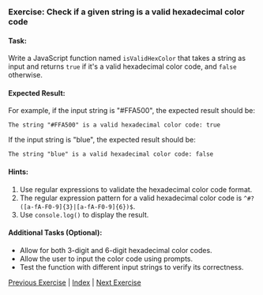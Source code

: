### Exercise: Check if a given string is a valid hexadecimal color code

#### Task:
Write a JavaScript function named `isValidHexColor` that takes a string as input and returns `true` if it's a valid hexadecimal color code, and `false` otherwise.

#### Expected Result:
For example, if the input string is "#FFA500", the expected result should be:
```
The string "#FFA500" is a valid hexadecimal color code: true
```
If the input string is "blue", the expected result should be:
```
The string "blue" is a valid hexadecimal color code: false
```

#### Hints:
1. Use regular expressions to validate the hexadecimal color code format.
2. The regular expression pattern for a valid hexadecimal color code is `^#?([a-fA-F0-9]{3}|[a-fA-F0-9]{6})$`.
3. Use `console.log()` to display the result.

#### Additional Tasks (Optional):
- Allow for both 3-digit and 6-digit hexadecimal color codes.
- Allow the user to input the color code using prompts.
- Test the function with different input strings to verify its correctness.


[Previous Exercise](../16/README.md) | [Index](../../README.md) | [Next Exercise](../18/README.md)